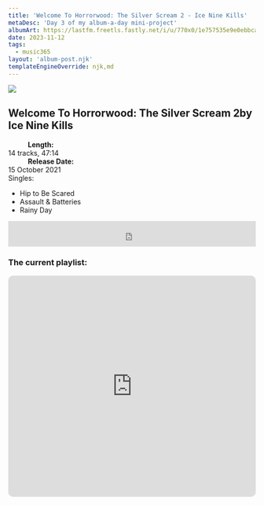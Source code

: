 ```yaml
---
title: 'Welcome To Horrorwood: The Silver Scream 2 - Ice Nine Kills'
metaDesc: 'Day 3 of my album-a-day mini-project'
albumArt: https://lastfm.freetls.fastly.net/i/u/770x0/1e757535e9e0ebbca3178f670756581d.jpg#1e757535e9e0ebbca3178f670756581d
date: 2023-11-12
tags:
  - music365
layout: 'album-post.njk'
templateEngineOverride: njk,md
---
```


<aside class="album-profile" style="--shadow: rgb(40,45,60)">
  <div class="album-profile__image">
    <img crossorigin="anonymous" src="{{ albumArt }}"/>
  </div>
  <div class="aside__content">
    <h1><strong>Welcome To Horrorwood: The Silver Scream 2</strong>by Ice Nine Kills</h1>
    <dl>
      <div>
        <dd><strong>Length:</strong></dd>
        <dt>14 tracks, 47:14</dt>
      </div>
      <div>
        <dd><strong>Release Date:</strong></dd>
        <dt>15 October 2021</dt>
      </div>
      <div class="singles">
        <span>Singles:</span>
        <ul>
          <li>Hip to Be Scared</li>
          <li>Assault & Batteries</li>
          <li>Rainy Day</li>
        </ul>
      </div>
    </dl>
    <div class="color-grid" style="--opacity: 1;">
      <div class="color-grid__container">
					<span class="color color--1" style="--firstColor: rgb(40,45,60)"></span>
					<span class="color color--2" style="--secondaryColor: rgb(154,166,174)"></span>
					<span class="color color--3" style="--thirdColor: rgb(107,124,153)"></span>
      </div>
    </div>
  </div>
</aside>

<iframe width="100%" height="52" src="https://odesli.co/embed/?url=https%3A%2F%2Falbum.link%2Fi%2F1589012290&theme=light" frameborder="0" allowfullscreen sandbox="allow-same-origin allow-scripts allow-presentation allow-popups allow-popups-to-escape-sandbox" allow="clipboard-read; clipboard-write"></iframe>

### The current playlist:

<iframe allow="autoplay *; encrypted-media *; fullscreen *; clipboard-write" frameborder="0" height="450" style="width:100%;max-width:660px;overflow:hidden;border-radius:10px;" sandbox="allow-forms allow-popups allow-same-origin allow-scripts allow-storage-access-by-user-activation allow-top-navigation-by-user-activation" src="https://embed.music.apple.com/gb/playlist/music365/pl.u-AkAmEd9ix4MAZYJ"></iframe>
